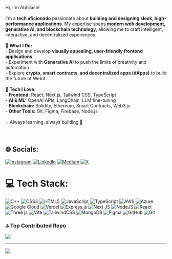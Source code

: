 Hi, I'm Abhilash! <br><br>I'm a **tech aficionado** passionate about **building and designing sleek, high-performance applications**. My expertise spans **modern web development, generative AI, and blockchain technology**, allowing me to craft intelligent, interactive, and decentralized experiences.  <br><br>🚀 **What I Do:**  <br>- Design and develop **visually appealing, user-friendly frontend applications**  <br>- Experiment with **Generative AI** to push the limits of creativity and automation  <br>- Explore **crypto, smart contracts, and decentralized apps (dApps)** to build the future of Web3  <br><br>🔧 **Tech I Love:**  <br>- **Frontend:** React, Next.js, Tailwind CSS, TypeScript  <br>- **AI & ML:** OpenAI APIs, LangChain, LLM fine-tuning  <br>- **Blockchain:** Solidity, Ethereum, Smart Contracts, Web3.js  <br>- **Other Tools:** Git, Figma, Firebase, Node.js  <br><br>💡 Always learning, always building 🚀  <br><br><br>


## 🌐 Socials:
[![Instagram](https://img.shields.io/badge/Instagram-%23E4405F.svg)](https://instagram.com/abxki) [![LinkedIn](https://img.shields.io/badge/LinkedIn-%230077B5.svg?logo=linkedin&logoColor=white)](https://www.linkedin.com/in/abhilash-viswanathan-a9b1b8216/) [![Medium](https://img.shields.io/badge/Medium-12100E?logo=medium&logoColor=white)](https://medium.com/@@abhilashvishwa12) [![X](https://img.shields.io/badge/X-black.svg?logo=X&logoColor=white)](https://x.com/abxkii) 

# 💻 Tech Stack:
![C++](https://img.shields.io/badge/c++-%2300599C.svg?style=flat&logo=c%2B%2B&logoColor=white) ![CSS3](https://img.shields.io/badge/css3-%231572B6.svg?style=flat&logo=css3&logoColor=white) ![HTML5](https://img.shields.io/badge/html5-%23E34F26.svg?style=flat&logo=html5&logoColor=white) ![JavaScript](https://img.shields.io/badge/javascript-%23323330.svg?style=flat&logo=javascript&logoColor=%23F7DF1E) ![TypeScript](https://img.shields.io/badge/typescript-%23007ACC.svg?style=flat&logo=typescript&logoColor=white) ![AWS](https://img.shields.io/badge/AWS-%23FF9900.svg?style=flat&logo=amazon-aws&logoColor=white) ![Azure](https://img.shields.io/badge/azure-%230072C6.svg?style=flat&logo=microsoftazure&logoColor=white) ![Google Cloud](https://img.shields.io/badge/GoogleCloud-%234285F4.svg?style=flat&logo=google-cloud&logoColor=white) ![Vercel](https://img.shields.io/badge/vercel-%23000000.svg?style=flat&logo=vercel&logoColor=white) ![Express.js](https://img.shields.io/badge/express.js-%23404d59.svg?style=flat&logo=express&logoColor=%2361DAFB) ![Next JS](https://img.shields.io/badge/Next-black?style=flat&logo=next.js&logoColor=white) ![NodeJS](https://img.shields.io/badge/node.js-6DA55F?style=flat&logo=node.js&logoColor=white) ![React](https://img.shields.io/badge/react-%2320232a.svg?style=flat&logo=react&logoColor=%2361DAFB) ![Three js](https://img.shields.io/badge/threejs-black?style=flat&logo=three.js&logoColor=white) ![Vite](https://img.shields.io/badge/vite-%23646CFF.svg?style=flat&logo=vite&logoColor=white) ![TailwindCSS](https://img.shields.io/badge/tailwindcss-%2338B2AC.svg?style=flat&logo=tailwind-css&logoColor=white) ![MongoDB](https://img.shields.io/badge/MongoDB-%234ea94b.svg?style=flat&logo=mongodb&logoColor=white) ![Figma](https://img.shields.io/badge/figma-%23F24E1E.svg?style=flat&logo=figma&logoColor=white) ![GitHub](https://img.shields.io/badge/github-%23121011.svg?style=flat&logo=github&logoColor=white) ![Git](https://img.shields.io/badge/git-%23F05033.svg?style=flat&logo=git&logoColor=white)

### 🔝 Top Contributed Repo
![](https://github-contributor-stats.vercel.app/api?username=AbhiForks&limit=5&theme=dark&combine_all_yearly_contributions=true)

---
[![](https://visitcount.itsvg.in/api?id=AbhiForks&icon=2&color=11)](https://visitcount.itsvg.in)


